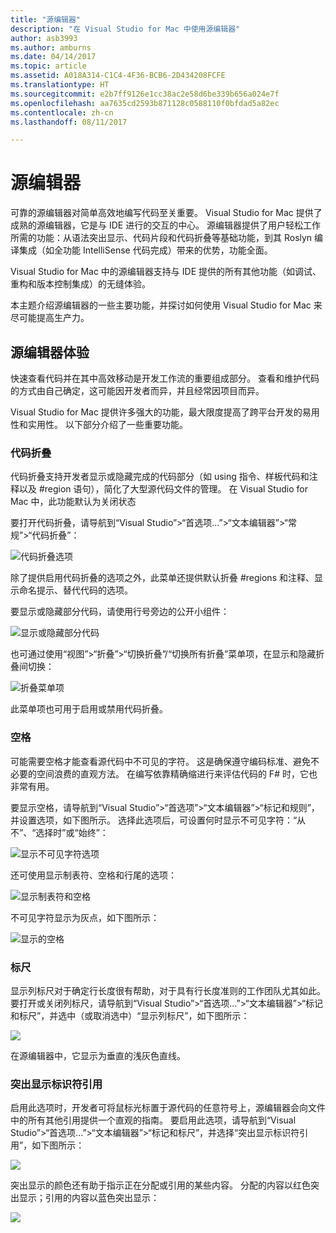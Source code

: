 ```yaml
---
title: "源编辑器"
description: "在 Visual Studio for Mac 中使用源编辑器"
author: asb3993
ms.author: amburns
ms.date: 04/14/2017
ms.topic: article
ms.assetid: A018A314-C1C4-4F36-BCB6-2D434208FCFE
ms.translationtype: HT
ms.sourcegitcommit: e2b7ff9126e1cc38ac2e58d6be339b656a024e7f
ms.openlocfilehash: aa7635cd2593b871128c0588110f0bfdad5a82ec
ms.contentlocale: zh-cn
ms.lasthandoff: 08/11/2017

---
```


# <a name="source-editor"></a>源编辑器

可靠的源编辑器对简单高效地编写代码至关重要。 Visual Studio for Mac 提供了成熟的源编辑器，它是与 IDE 进行的交互的中心。 源编辑器提供了用户轻松工作所需的功能：从语法突出显示、代码片段和代码折叠等基础功能，到其 Roslyn 编译集成（如全功能 IntelliSense 代码完成）带来的优势，功能全面。

Visual Studio for Mac 中的源编辑器支持与 IDE 提供的所有其他功能（如调试、重构和版本控制集成）的无缝体验。

本主题介绍源编辑器的一些主要功能，并探讨如何使用 Visual Studio for Mac 来尽可能提高生产力。

## <a name="the-source-editor-experience"></a>源编辑器体验

快速查看代码并在其中高效移动是开发工作流的重要组成部分。 查看和维护代码的方式由自己确定，这可能因开发者而异，并且经常因项目而异。

Visual Studio for Mac 提供许多强大的功能，最大限度提高了跨平台开发的易用性和实用性。 以下部分介绍了一些重要功能。


### <a name="code-folding"></a>代码折叠

代码折叠支持开发者显示或隐藏完成的代码部分（如 using 指令、样板代码和注释以及 #region 语句），简化了大型源代码文件的管理。 在 Visual Studio for Mac 中，此功能默认为关闭状态

要打开代码折叠，请导航到“Visual Studio”>“首选项...”>“文本编辑器”>“常规”>“代码折叠”：

![代码折叠选项](media/source-editor-image1.png)

除了提供启用代码折叠的选项之外，此菜单还提供默认折叠 #regions 和注释、显示命名提示、替代代码的选项。

要显示或隐藏部分代码，请使用行号旁边的公开小组件：

 ![显示或隐藏部分代码](media/source-editor-image2.png)

也可通过使用“视图”>“折叠”>“切换折叠”/“切换所有折叠”菜单项，在显示和隐藏折叠间切换：

 ![折叠菜单项](media/source-editor-image19.png)

此菜单项也可用于启用或禁用代码折叠。

### <a name="white-space"></a>空格

可能需要空格才能查看源代码中不可见的字符。 这是确保遵守编码标准、避免不必要的空间浪费的直观方法。 在编写依靠精确缩进行来评估代码的 F# 时，它也非常有用。

要显示空格，请导航到“Visual Studio”>“首选项”>“文本编辑器”>“标记和规则”，并设置选项，如下图所示。 选择此选项后，可设置何时显示不可见字符：“从不”、“选择时”或“始终”：

 ![显示不可见字符选项](media/source-editor-image3.png)

还可使用显示制表符、空格和行尾的选项：

 ![显示制表符和空格](media/source-editor-image4.png)

 不可见字符显示为灰点，如下图所示：

 ![显示的空格](media/source-editor-image22.png)


### <a name="ruler"></a>标尺

显示列标尺对于确定行长度很有帮助，对于具有行长度准则的工作团队尤其如此。 要打开或关闭列标尺，请导航到“Visual Studio”>“首选项...”>“文本编辑器”>“标记和标尺”，并选中（或取消选中）“显示列标尺”，如下图所示：

 ![](media/source-editor-image5.png)

 在源编辑器中，它显示为垂直的浅灰色直线。


### <a name="highlight-identifier-references"></a>突出显示标识符引用

启用此选项时，开发者可将鼠标光标置于源代码的任意符号上，源编辑器会向文件中的所有其他引用提供一个直观的指南。 要启用此选项，请导航到“Visual Studio”>“首选项...”>“文本编辑器”>“标记和标尺”，并选择“突出显示标识符引用”，如下图所示：

![](media/source-editor-image6.png)

突出显示的颜色还有助于指示正在分配或引用的某些内容。 分配的内容以红色突出显示；引用的内容以蓝色突出显示：

![](media/source-editor-image7.png)




